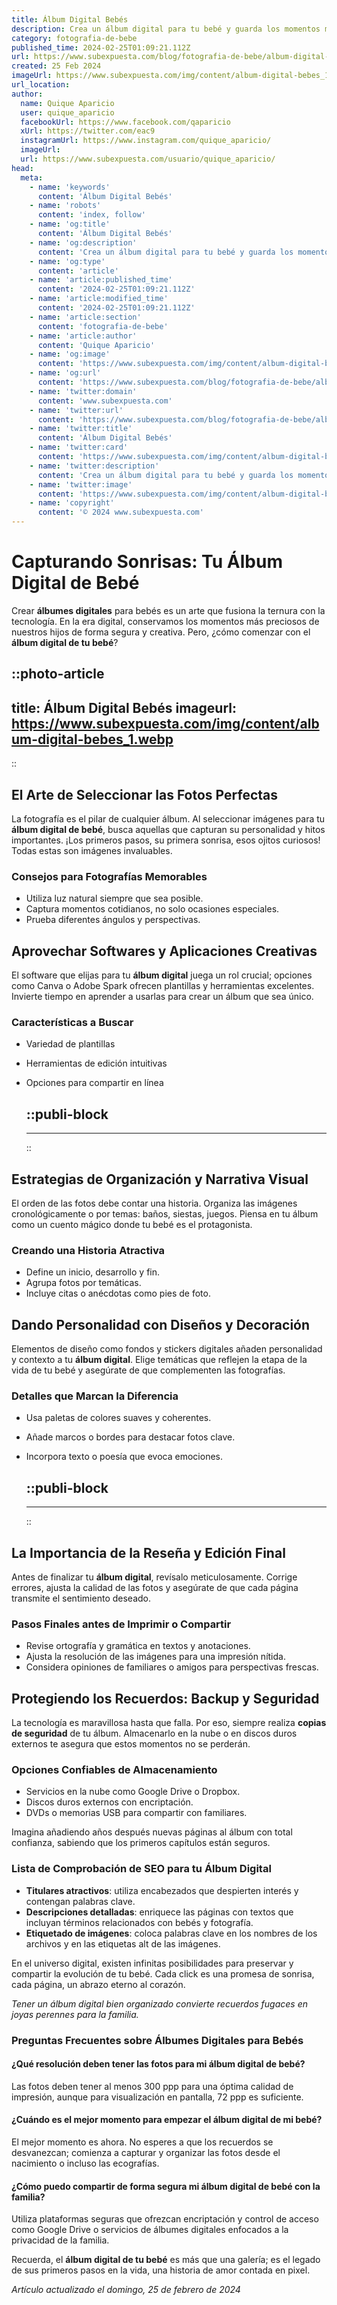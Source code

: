 ```yaml
---
title: Álbum Digital Bebés
description: Crea un álbum digital para tu bebé y guarda los momentos más dulces. Diseños personalizados y fáciles de compartir. ¡Atesora sus primeros años!
category: fotografia-de-bebe
published_time: 2024-02-25T01:09:21.112Z
url: https://www.subexpuesta.com/blog/fotografia-de-bebe/album-digital-bebes
created: 25 Feb 2024
imageUrl: https://www.subexpuesta.com/img/content/album-digital-bebes_1.webp
url_location:
author:
  name: Quique Aparicio
  user: quique_aparicio
  facebookUrl: https://www.facebook.com/qaparicio
  xUrl: https://twitter.com/eac9
  instagramUrl: https://www.instagram.com/quique_aparicio/
  imageUrl: 
  url: https://www.subexpuesta.com/usuario/quique_aparicio/
head:
  meta:
    - name: 'keywords'
      content: 'Álbum Digital Bebés'
    - name: 'robots'
      content: 'index, follow'
    - name: 'og:title'
      content: 'Álbum Digital Bebés'
    - name: 'og:description'
      content: 'Crea un álbum digital para tu bebé y guarda los momentos más dulces. Diseños personalizados y fáciles de compartir. ¡Atesora sus primeros años!'
    - name: 'og:type'
      content: 'article'
    - name: 'article:published_time'
      content: '2024-02-25T01:09:21.112Z'
    - name: 'article:modified_time'
      content: '2024-02-25T01:09:21.112Z'
    - name: 'article:section'
      content: 'fotografia-de-bebe'
    - name: 'article:author'
      content: 'Quique Aparicio'
    - name: 'og:image'
      content: 'https://www.subexpuesta.com/img/content/album-digital-bebes_1.webp'
    - name: 'og:url'
      content: 'https://www.subexpuesta.com/blog/fotografia-de-bebe/album-digital-bebes'
    - name: 'twitter:domain'
      content: 'www.subexpuesta.com'
    - name: 'twitter:url'
      content: 'https://www.subexpuesta.com/blog/fotografia-de-bebe/album-digital-bebes'
    - name: 'twitter:title'
      content: 'Álbum Digital Bebés'
    - name: 'twitter:card'
      content: 'https://www.subexpuesta.com/img/content/album-digital-bebes_1.webp'
    - name: 'twitter:description'
      content: 'Crea un álbum digital para tu bebé y guarda los momentos más dulces. Diseños personalizados y fáciles de compartir. ¡Atesora sus primeros años!'
    - name: 'twitter:image'
      content: 'https://www.subexpuesta.com/img/content/album-digital-bebes_1.webp'
    - name: 'copyright'
      content: '© 2024 www.subexpuesta.com'
---
```

# Capturando Sonrisas: Tu Álbum Digital de Bebé

Crear **álbumes digitales** para bebés es un arte que fusiona la ternura con la tecnología. En la era digital, conservamos los momentos más preciosos de nuestros hijos de forma segura y creativa. Pero, ¿cómo comenzar con el **álbum digital de tu bebé**?


::photo-article
---
title: Álbum Digital Bebés
imageurl: https://www.subexpuesta.com/img/content/album-digital-bebes_1.webp
---
::


## El Arte de Seleccionar las Fotos Perfectas

La fotografía es el pilar de cualquier álbum. Al seleccionar imágenes para tu **álbum digital de bebé**, busca aquellas que capturan su personalidad y hitos importantes. ¡Los primeros pasos, su primera sonrisa, esos ojitos curiosos! Todas estas son imágenes invaluables.

### Consejos para Fotografías Memorables
- Utiliza luz natural siempre que sea posible.
- Captura momentos cotidianos, no solo ocasiones especiales.
- Prueba diferentes ángulos y perspectivas.

## Aprovechar Softwares y Aplicaciones Creativas

El software que elijas para tu **álbum digital** juega un rol crucial; opciones como Canva o Adobe Spark ofrecen plantillas y herramientas excelentes. Invierte tiempo en aprender a usarlas para crear un álbum que sea único.

### Características a Buscar
- Variedad de plantillas
- Herramientas de edición intuitivas
- Opciones para compartir en línea


  ::publi-block
  ---
  ---
  ::
  
  
## Estrategias de Organización y Narrativa Visual

El orden de las fotos debe contar una historia. Organiza las imágenes cronológicamente o por temas: baños, siestas, juegos. Piensa en tu álbum como un cuento mágico donde tu bebé es el protagonista.

### Creando una Historia Atractiva
- Define un inicio, desarrollo y fin.
- Agrupa fotos por temáticas.
- Incluye citas o anécdotas como pies de foto.

## Dando Personalidad con Diseños y Decoración

Elementos de diseño como fondos y stickers digitales añaden personalidad y contexto a tu **álbum digital**. Elige temáticas que reflejen la etapa de la vida de tu bebé y asegúrate de que complementen las fotografías.

### Detalles que Marcan la Diferencia
- Usa paletas de colores suaves y coherentes.
- Añade marcos o bordes para destacar fotos clave.
- Incorpora texto o poesía que evoca emociones.


  ::publi-block
  ---
  ---
  ::
  
  
## La Importancia de la Reseña y Edición Final

Antes de finalizar tu **álbum digital**, revísalo meticulosamente. Corrige errores, ajusta la calidad de las fotos y asegúrate de que cada página transmite el sentimiento deseado.

### Pasos Finales antes de Imprimir o Compartir
- Revise ortografía y gramática en textos y anotaciones.
- Ajusta la resolución de las imágenes para una impresión nítida.
- Considera opiniones de familiares o amigos para perspectivas frescas.

## Protegiendo los Recuerdos: Backup y Seguridad

La tecnología es maravillosa hasta que falla. Por eso, siempre realiza **copias de seguridad** de tu álbum. Almacenarlo en la nube o en discos duros externos te asegura que estos momentos no se perderán.

### Opciones Confiables de Almacenamiento
- Servicios en la nube como Google Drive o Dropbox.
- Discos duros externos con encriptación.
- DVDs o memorias USB para compartir con familiares.

Imagina añadiendo años después nuevas páginas al álbum con total confianza, sabiendo que los primeros capítulos están seguros.

### Lista de Comprobación de SEO para tu Álbum Digital
- **Titulares atractivos**: utiliza encabezados que despierten interés y contengan palabras clave.
- **Descripciones detalladas**: enriquece las páginas con textos que incluyan términos relacionados con bebés y fotografía.
- **Etiquetado de imágenes**: coloca palabras clave en los nombres de los archivos y en las etiquetas alt de las imágenes.

En el universo digital, existen infinitas posibilidades para preservar y compartir la evolución de tu bebé. Cada click es una promesa de sonrisa, cada página, un abrazo eterno al corazón.

_Tener un álbum digital bien organizado convierte recuerdos fugaces en joyas perennes para la familia._

### Preguntas Frecuentes sobre Álbumes Digitales para Bebés

#### ¿Qué resolución deben tener las fotos para mi álbum digital de bebé?
Las fotos deben tener al menos 300 ppp para una óptima calidad de impresión, aunque para visualización en pantalla, 72 ppp es suficiente.

#### ¿Cuándo es el mejor momento para empezar el álbum digital de mi bebé?
El mejor momento es ahora. No esperes a que los recuerdos se desvanezcan; comienza a capturar y organizar las fotos desde el nacimiento o incluso las ecografías.

#### ¿Cómo puedo compartir de forma segura mi álbum digital de bebé con la familia?
Utiliza plataformas seguras que ofrezcan encriptación y control de acceso como Google Drive o servicios de álbumes digitales enfocados a la privacidad de la familia.

Recuerda, el **álbum digital de tu bebé** es más que una galería; es el legado de sus primeros pasos en la vida, una historia de amor contada en pixel.

_Artículo actualizado el domingo, 25 de febrero de 2024_